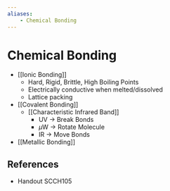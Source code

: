 ```yaml
---
aliases:
    - Chemical Bonding
---
```


# Chemical Bonding

- [[Ionic Bonding]]
    - Hard, Rigid, Brittle, High Boiling Points
    - Electrically conductive when melted/dissolved
    - Lattice packing
- [[Covalent Bonding]]
    - [[Characteristic Infrared Band]]
        - UV → Break Bonds
        - $\mu$W → Rotate Molecule
        - IR → Move Bonds
- [[Metallic Bonding]]

## References

- Handout SCCH105
